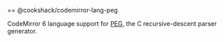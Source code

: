 == @cookshack/codemirror-lang-peg

CodeMirror 6 language support for [PEG](https://www.piumarta.com/software/peg/), the C recursive-descent parser generator.
